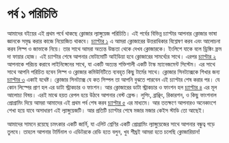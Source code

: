 # পর্ব ১ পরিচিতি

আমাদের বইয়ের এই প্রথম পর্বে থাকছে ক্লোজার ল্যাঙ্গুয়েজ পরিচিতি। এই পর্বের বিভিন্ন চ্যাপ্টার আপনার ক্লোজার ভাষা জ্ঞানকে সমৃদ্ধ করার কাজে নিয়োজিত থাকবে। [চ্যাপ্টার ১](1_1.md) এ আমরা ক্লোজারের উত্তরাধিকার বিশ্লেষণ করব এবং আলোচনা করব লিস্প ও জাভাকে নিয়ে। তার সাথে আমরা অত্যন্ত উচ্চতা থেকে দেখব ক্লোজারকে। ইংলিশে যাকে বলে ড্রিঙ্কিং ফ্রম দা ফায়ার হোজ। এই চ্যাপ্টার শেষে আপনার মোটামোটি আইডিয়া হবে ক্লোজারের সামর্থ্যের সাথে। এরপর [চ্যাপ্টার ২](1_2.md) আপনাকে পরিচয় করাবে লাইনিঙ্গেনের সাথে, যা একটি অত্যন্ত শক্তিশালী একটি টাস্ক ম্যানেজমেন্ট সিস্টেম। এর সাথে সাথে আপনি পরিচিত হবেন লিস্প ও ক্লোজার কমিউনিটিতে ব্যবহৃত কিছু টার্মের সাথে। ক্লোজার সিনট্যাক্সকে শিখার জন্য [চ্যাপ্টার ৩](1_3.md) একাই যথেষ্ট। ক্লোজার সিনট্যাক্স যে কত সিম্পল তা আপনি বুঝতে পারবেন এই চ্যাপ্টার শেষ করার পর। যে কোন লিস্পের প্রাণ হল এর ডাটা স্ট্রাকচার ও ফাংশন। আর ক্লোজারের ডাটা স্ট্রাকচার ও ফাংশন হল [চ্যাপ্টার ৪](1_4.md) এর মূল আলোচ্য বিষয়। এরই মাঝে হয়ত রেপল হয়ে উঠবে আপনার বেস্ট ফ্রেন্ড। লুপিং, ব্রাঞ্ছিং, রিকারশন, ও কিছু ফাংশনাল প্রোগ্রামিং দিয়ে আমরা আমাদের এই প্রথম পর্ব শেষ করব [চ্যাপ্টার ৫](1_5.md) এর মাধ্যমে। আর ততক্ষণে আপনারও অনেকাংশে শেখা হয়ে যাবে অসাধারণ এই ল্যাঙ্গুয়েজটি। আর প্রতিটি চ্যাপ্টার শেষে মজার মজার কেইস স্টাডি তো আছেই। 

আমাদের সামনে রয়েছে চমৎকার একটি জার্নি, যা এলিট শ্রেণির একটি প্রোগ্রামিং ল্যাঙ্গুয়েজের সাথে আপনার বন্ধুত্ব গড়ে তুলবে। তাহলে আপনার টার্মিনাল ও এডিটরকে রেডি হতে বলুন, খুব শীঘ্রই আমরা হতে চলেছি ক্লোজারিয়ান!
